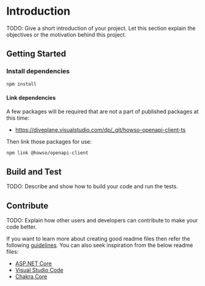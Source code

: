 # Introduction

TODO: Give a short introduction of your project. Let this section explain the objectives or the motivation behind this project.

## Getting Started

### Install dependencies

```bash
npm install
```

#### Link dependencies

A few packages will be required that are not a part of published packages at this time:

- https://diveplane.visualstudio.com/dp/_git/howso-openapi-client-ts

Then link those packages for use:

```bash
npm link @howso/openapi-client
```

## Build and Test

TODO: Describe and show how to build your code and run the tests.

## Contribute

TODO: Explain how other users and developers can contribute to make your code better.

If you want to learn more about creating good readme files then refer the following [guidelines](https://docs.microsoft.com/en-us/azure/devops/repos/git/create-a-readme?view=azure-devops). You can also seek inspiration from the below readme files:

- [ASP.NET Core](https://github.com/aspnet/Home)
- [Visual Studio Code](https://github.com/Microsoft/vscode)
- [Chakra Core](https://github.com/Microsoft/ChakraCore)
